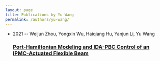```yaml
---
layout: page
title: Publications by Yu Wang
permalink: /authors/yu-wang/
---
```


<ul class="post-list">
<li><span class='post-meta'>2021 -- Weijun Zhou, Yongxin Wu, Haiqiang Hu, Yanjun Li, Yu Wang</span><h3><a class='post-link' href='../../port-hamiltonian-modeling-and-ida-pbc-control-of-an-ipmc-actuated-flexible-beam'>Port-Hamiltonian Modeling and IDA-PBC Control of an IPMC-Actuated Flexible Beam</a></h3></li>

</ul>
